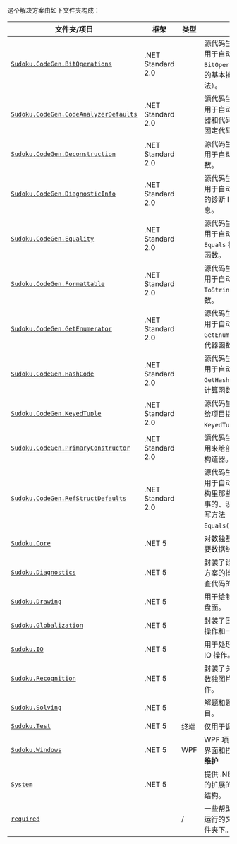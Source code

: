 这个解决方案由如下文件夹构成：

| 文件夹/项目                                                  | 框架              | 类型   | 描述                                                         |
| ------------------------------------------------------------ | ----------------- | ------ | ------------------------------------------------------------ |
| [`Sudoku.CodeGen.BitOperations`](https://github.com/SunnieShine/Sudoku/tree/main/src/Sudoku.CodeGen.BitOperations) | .NET Standard 2.0 |        | 源代码生成器项目，用于自动生成 `BitOperationsEx` 类的基本操作（扩展方法）。 |
| [`Sudoku.CodeGen.CodeAnalyzerDefaults`](https://github.com/SunnieShine/Sudoku/tree/main/src/Sudoku.CodeGen.CodeAnalyzerDefaults) | .NET Standard 2.0 |        | 源代码生成器项目，用于自动为代码分析器和代码修补器生成固定代码。 |
| [`Sudoku.CodeGen.Deconstruction`](https://github.com/SunnieShine/Sudoku/tree/main/src/Sudoku.CodeGen.Deconstruction) | .NET Standard 2.0 |        | 源代码生成器项目，用于自动生成解构函数。                     |
| [`Sudoku.CodeGen.DiagnosticInfo`](https://github.com/SunnieShine/Sudoku/tree/main/src/Sudoku.CodeGen.DiagnosticInfo) | .NET Standard 2.0 |        | 源代码生成器项目，用于自动生成分析器的诊断 ID 和分类信息。                     |
| [`Sudoku.CodeGen.Equality`](https://github.com/SunnieShine/Sudoku/tree/main/src/Sudoku.CodeGen.Equality) | .NET Standard 2.0 |        | 源代码生成器项目，用于自动生成 `Equals` 相等性比较函数。     |
| [`Sudoku.CodeGen.Formattable`](https://github.com/SunnieShine/Sudoku/tree/main/src/Sudoku.CodeGen.Formattable) | .NET Standard 2.0 |        | 源代码生成器项目，用于自动生成 `ToString` 相关函数。     |
| [`Sudoku.CodeGen.GetEnumerator`](https://github.com/SunnieShine/Sudoku/tree/main/src/Sudoku.CodeGen.GetEnumerator) | .NET Standard 2.0 |        | 源代码生成器项目，用于自动生成 `GetEnumerator` 的迭代器函数。 |
| [`Sudoku.CodeGen.HashCode`](https://github.com/SunnieShine/Sudoku/tree/main/src/Sudoku.CodeGen.HashCode) | .NET Standard 2.0 |        | 源代码生成器项目，用于自动生成 `GetHashCode` 哈希码计算函数。 |
| [`Sudoku.CodeGen.KeyedTuple`](https://github.com/SunnieShine/Sudoku/tree/main/src/Sudoku.CodeGen.KeyedTuple) | .NET Standard 2.0 |        | 源代码生成器项目，给项目提供 `KeyedTuple` 记录。             |
| [`Sudoku.CodeGen.PrimaryConstructor`](https://github.com/SunnieShine/Sudoku/tree/main/src/Sudoku.CodeGen.PrimaryConstructor) | .NET Standard 2.0 |        | 源代码生成器项目，用来给部分类生成主构造器。                 |
| [`Sudoku.CodeGen.RefStructDefaults`](https://github.com/SunnieShine/Sudoku/tree/main/src/Sudoku.CodeGen.RefStructDefaults) | .NET Standard 2.0 |        | 源代码生成器项目，用于自动生成引用结构里那些写不写都没事的、没有意义的重写方法（比如 `bool Equals(object?)`）。 |
| [`Sudoku.Core`](https://github.com/SunnieShine/Sudoku/tree/main/src/Sudoku.Core) | .NET 5            |        | 对数独基本元素的主要数据结构的实现。                         |
| [`Sudoku.Diagnostics`](https://github.com/SunnieShine/Sudoku/tree/main/src/Sudoku.Diagnostics) | .NET 5            |        | 封装了诊断整个解决方案的操作，比如检查代码的行数。           |
| [`Sudoku.Drawing`](https://github.com/SunnieShine/Sudoku/tree/main/src/Sudoku.Drawing) | .NET 5            |        | 用于绘制和渲染数独盘面。                                     |
| [`Sudoku.Globalization`](https://github.com/SunnieShine/Sudoku/tree/main/src/Sudoku.Globalization) | .NET 5            |        | 封装了国际化交互的操作和一些常数。                           |
| [`Sudoku.IO`](https://github.com/SunnieShine/Sudoku/tree/main/src/Sudoku.IO) | .NET 5            |        | 用于处理数独相关的 IO 操作。                                 |
| [`Sudoku.Recognition`](https://github.com/SunnieShine/Sudoku/tree/main/src/Sudoku.Recognition) | .NET 5            |        | 封装了关于识别一个数独图片的相关操作。                       |
| [`Sudoku.Solving`](https://github.com/SunnieShine/Sudoku/tree/main/src/Sudoku.Solving) | .NET 5            |        | 解题和题目生成的项目。                                       |
| [`Sudoku.Test`](https://github.com/SunnieShine/Sudoku/tree/main/src/Sudoku.Test) | .NET 5            | 终端   | 仅用于调试代码时。                                           |
| [`Sudoku.Windows`](https://github.com/SunnieShine/Sudoku/tree/main/src/Sudoku.Windows) | .NET 5            | WPF    | WPF 项目，包含 UI 界面和控件。**已停止维护**               |
| [`System`](https://github.com/SunnieShine/Sudoku/tree/main/src/System) | .NET 5            |      | 提供 .NET 库内相关的扩展的方法、类和结构。                   |
| [`required`](https://github.com/SunnieShine/Sudoku/tree/main/src/required) |                   | /    | 一些帮助我们执行和运行的文件也在此文件夹下。                 |